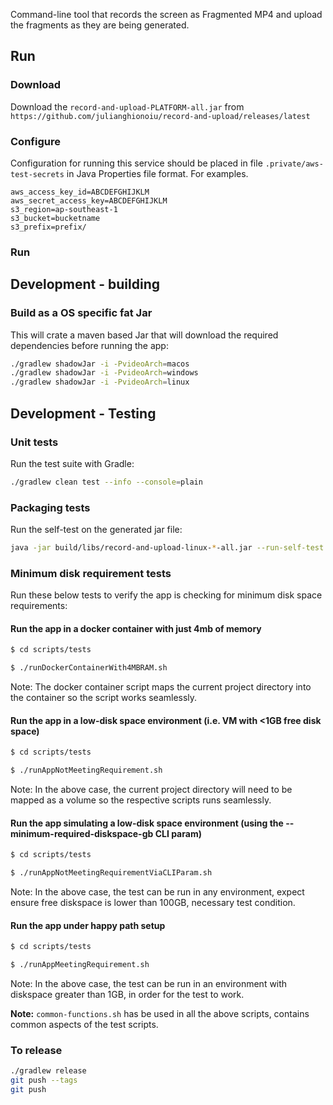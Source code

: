 

Command-line tool that records the screen as Fragmented MP4 and upload the fragments as they are being generated.

## Run

### Download

Download the `record-and-upload-PLATFORM-all.jar` from `https://github.com/julianghionoiu/record-and-upload/releases/latest`

### Configure

Configuration for running this service should be placed in file `.private/aws-test-secrets` in Java Properties file format. For examples.

```properties
aws_access_key_id=ABCDEFGHIJKLM
aws_secret_access_key=ABCDEFGHIJKLM
s3_region=ap-southeast-1
s3_bucket=bucketname
s3_prefix=prefix/
```

### Run

## Development - building

### Build as a OS specific fat Jar

This will crate a maven based Jar that will download the required dependencies before running the app:

```bash
./gradlew shadowJar -i -PvideoArch=macos
./gradlew shadowJar -i -PvideoArch=windows
./gradlew shadowJar -i -PvideoArch=linux
```

## Development - Testing

### Unit tests

Run the test suite with Gradle:
```bash
./gradlew clean test --info --console=plain
```

### Packaging tests

Run the self-test on the generated jar file:
```bash
java -jar build/libs/record-and-upload-linux-*-all.jar --run-self-test
```

### Minimum disk requirement tests

Run these below tests to verify the app is checking for minimum disk space requirements:

#### Run the app in a docker container with just 4mb of memory

```bash
$ cd scripts/tests

$ ./runDockerContainerWith4MBRAM.sh
```

Note: The docker container script maps the current project directory into the container so the script works seamlessly.

#### Run the app in a low-disk space environment (i.e. VM with <1GB free disk space) 

```bash
$ cd scripts/tests

$ ./runAppNotMeetingRequirement.sh
```

Note: In the above case, the current project directory will need to be mapped as a volume so the respective scripts runs seamlessly.  

#### Run the app simulating a low-disk space environment (using the --minimum-required-diskspace-gb CLI param) 

```bash
$ cd scripts/tests

$ ./runAppNotMeetingRequirementViaCLIParam.sh
```

Note: In the above case, the test can be run in any environment, expect ensure free diskspace is lower than 100GB, necessary test condition.  

#### Run the app under happy path setup

```bash
$ cd scripts/tests

$ ./runAppMeetingRequirement.sh
```

Note: In the above case, the test can be run in an environment with diskspace greater than 1GB, in order for the test to work.  

**Note:** `common-functions.sh` has be used in all the above scripts, contains common aspects of the test scripts.

### To release

```bash
./gradlew release
git push --tags
git push
```
